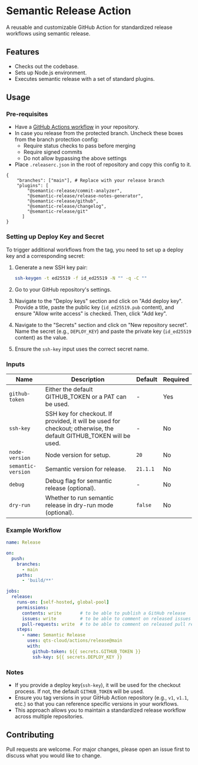 # Semantic Release Action

A reusable and customizable GitHub Action for standardized release workflows using semantic release.

## Features

- Checks out the codebase.
- Sets up Node.js environment.
- Executes semantic release with a set of standard plugins.

## Usage

### Pre-requisites

- Have a [GitHub Actions workflow](https://docs.github.com/en/actions/configuring-and-managing-workflows/configuring-a-workflow) in your repository.
- In case you release from the protected branch. Uncheck these boxes from the branch protection config:
  - Require status checks to pass before merging
  - Require signed commits
  - Do not allow bypassing the above settings
- Place `.releaserc.json` in the root of repository and copy this config to it.
```
{
    "branches": ["main"], # Replace with your release branch
    "plugins": [
        "@semantic-release/commit-analyzer",
        "@semantic-release/release-notes-generator",
        "@semantic-release/github",
        "@semantic-release/changelog",
        "@semantic-release/git"
      ]
}
```
### Setting up Deploy Key and Secret

To trigger additional workflows from the tag, you need to set up a deploy key and a corresponding secret:

1. Generate a new SSH key pair:

   ```sh
   ssh-keygen -t ed25519 -f id_ed25519 -N "" -q -C ""
   ```

2. Go to your GitHub repository's settings.

3. Navigate to the "Deploy keys" section and click on "Add deploy key". Provide a title, paste the public key (`id_ed25519.pub` content), and ensure "Allow write access" is checked. Then, click "Add key".

4. Navigate to the "Secrets" section and click on "New repository secret". Name the secret (e.g., `DEPLOY_KEY`) and paste the private key (`id_ed25519` content) as the value.
5. Ensure the `ssh-key` input uses the correct secret name.

### Inputs

| Name             | Description                                               | Default      | Required |
|------------------|-----------------------------------------------------------|--------------|----------|
| `github-token`   | Either the default GITHUB_TOKEN or a PAT can be used.     | -            | Yes      |
| `ssh-key`        | SSH key for checkout. If provided, it will be used for checkout; otherwise, the default GITHUB_TOKEN will be used. | - | No |
| `node-version`   | Node version for setup.                                   | `20`         | No       |
| `semantic-version` | Semantic version for release.                           | `21.1.1`     | No       |
| `debug`          | Debug flag for semantic release (optional).               | -            | No       |
| `dry-run`        | Whether to run semantic release in dry-run mode (optional). | `false`            | No       |

### Example Workflow

```yaml
name: Release

on:
  push:
    branches:
      - main
    paths:
      - 'build/**'

jobs:
  release:
    runs-on: [self-hosted, global-pool]
    permissions:
      contents: write       # to be able to publish a GitHub release
      issues: write         # to be able to comment on released issues
      pull-requests: write  # to be able to comment on released pull requests
    steps:
      - name: Semantic Release
        uses: qts-cloud/actions/release@main
        with:
          github-token: ${{ secrets.GITHUB_TOKEN }}
          ssh-key: ${{ secrets.DEPLOY_KEY }}
```

### Notes

- If you provide a deploy key(`ssh-key`), it will be used for the checkout process. If not, the default `GITHUB_TOKEN` will be used.
- Ensure you tag versions in your GitHub Action repository (e.g., `v1`, `v1.1`, etc.) so that you can reference specific versions in your workflows.
- This approach allows you to maintain a standardized release workflow across multiple repositories.

## Contributing

Pull requests are welcome. For major changes, please open an issue first to discuss what you would like to change.
